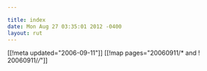 ```yaml
---

title: index
date: Mon Aug 27 03:35:01 2012 -0400
layout: rut
---
```


[[!meta updated="2006-09-11"]]
[[!map pages="20060911/* and ! 20060911/*/*"]]
